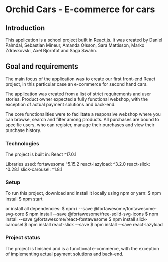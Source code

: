 # Orchid Cars - E-commerce for cars 

## Introduction
This application is a school project built in React.js. It was created by Daniel Palmdal, Sebastian Mineur, Amanda Olsson, Sara Mattisson, Marko Zdravkovski, Axel Björnfot and Saga Swahn.

## Goal and requirements
The main focus of the application was to create our first front-end React project, in this particular case an e-commerce for second hand cars.

The application was created from a list of strict requirements and user stories. Product owner expected a fully functional webshop, with the exception of actual payment solutions and back-end.

The core functionalities were to facilitate a responsive webshop where you can browse, search and filter among products. All purchases are bound to specific users, who can register, manage their purchases and view their purchase history. 

### Technologies 
The project is built in:
React ^17.0.1

Libraries used:
fortawesome ^5.15.2
react-lazyload: ^3.2.0
react-slick: ^0.28.1
slick-carousel: ^1.8.1

### Setup
To run this project, download and install it locally using npm or yarn:
$ npm install 
$ npm start

or install all dependencies:
$ npm i --save @fortawesome/fontawesome-svg-core
$ npm install --save @fortawesome/free-solid-svg-icons
$ npm install --save @fortawesome/react-fontawesome
$ npm install slick-carousel
$ npm install react-slick --save
$ npm install --save react-lazyload

### Project status
The project is finished and is a functional e-commerce, with the exception of implementing actual payment solutions and back-end.